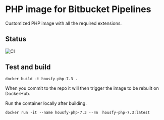 
# PHP image for Bitbucket Pipelines

Customized PHP image with all the required extensions.

## Status

![CI](https://github.com/housfy/php-7.3-bitbucket-pipelines/workflows/CI/badge.svg)

## Test and build

```
docker build -t housfy-php-7.3 .
```
When you commit to the repo it will then trigger the image to be rebuilt on DockerHub.

Run the container locally after building.

```
docker run -it --name housfy-php-7.3 --rm  housfy-php-7.3:latest
```